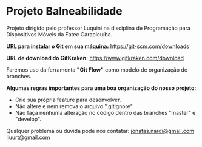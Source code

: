 # Projeto Balneabilidade
Projeto dirigido pelo professor Luquini na disciplina de Programação para Dispositivos Móveis da Fatec Carapicuíba.

**URL para instalar o Git em sua máquina:**
https://git-scm.com/downloads

**URL de download do GitKraken:**
https://www.gitkraken.com/download

Faremos uso da ferramenta **"Git Flow"** como modelo de organização de branches.

**Algumas regras importantes para uma boa organização do nosso projeto:**
- Crie sua própria feature para desenvolver.
- Não altere e nem remova o arquivo ".gitignore".
- Não faça nenhuma alteração no código dentro das branches "master" e "develop".

Qualquer problema ou dúvida pode nos contatar:
jonatas.nardi@gmail.com
liuurt@gmail.com